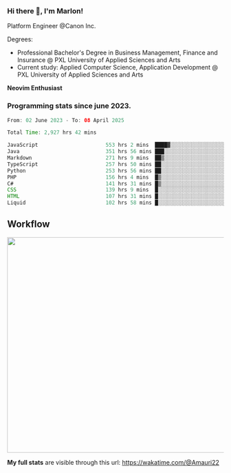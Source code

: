 
### Hi there 👋, I'm Marlon!

Platform Engineer @Canon Inc.

Degrees: 
- Professional Bachelor's Degree in Business Management, Finance and Insurance @ PXL University of Applied Sciences and Arts
- Current study: Applied Computer Science, Application Development @ PXL University of Applied Sciences and Arts

**Neovim Enthusiast**

### Programming stats since june 2023.
<!--START_SECTION:waka-->

```java
From: 02 June 2023 - To: 08 April 2025

Total Time: 2,927 hrs 42 mins

JavaScript                      553 hrs 2 mins  ████▓░░░░░░░░░░░░░░░░░░░░   18.46 %
Java                            351 hrs 56 mins ███░░░░░░░░░░░░░░░░░░░░░░   11.75 %
Markdown                        271 hrs 9 mins  ██▒░░░░░░░░░░░░░░░░░░░░░░   09.05 %
TypeScript                      257 hrs 50 mins ██░░░░░░░░░░░░░░░░░░░░░░░   08.61 %
Python                          253 hrs 56 mins ██░░░░░░░░░░░░░░░░░░░░░░░   08.48 %
PHP                             156 hrs 4 mins  █▒░░░░░░░░░░░░░░░░░░░░░░░   05.21 %
C#                              141 hrs 31 mins █▒░░░░░░░░░░░░░░░░░░░░░░░   04.72 %
CSS                             139 hrs 9 mins  █░░░░░░░░░░░░░░░░░░░░░░░░   04.65 %
HTML                            107 hrs 31 mins █░░░░░░░░░░░░░░░░░░░░░░░░   03.59 %
Liquid                          102 hrs 58 mins █░░░░░░░░░░░░░░░░░░░░░░░░   03.44 %
```

<!--END_SECTION:waka-->

## Workflow
<a href="https://wakatime.com"><img width="750" height="500" src="https://wakatime.com/share/@Amauri22/c9755ad7-b574-44e4-a9ee-ddb3582724ea.png" /></a>

**My full stats** are visible through this url: https://wakatime.com/@Amauri22
